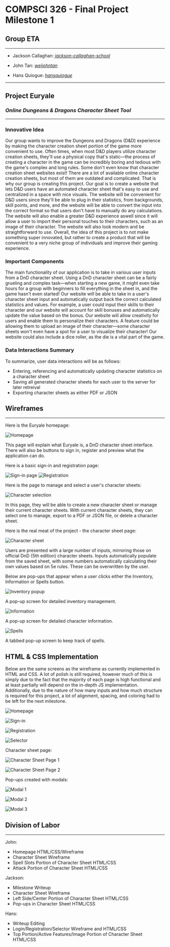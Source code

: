 # COMPSCI 326 - Final Project Milestone 1

## Group ETA

---

- Jackson Callaghan: *[jackson-callaghan-school](https://github.com/jackson-callaghan-school)*

- John Tan: *[weijohntan](https://github.com/weijohntan)*

- Hans Quiogue: *[hansquiogue](https://github.com/hansquiogue)*

---

## Project Euryale

### *Online Dungeons & Dragons Character Sheet Tool*

---

### **Innovative Idea**

Our group wants to improve the Dungeons and Dragons (D&D) experience by making the character creation sheet portion of the game more convenient to use. Often times, when most D&D players utilize character creation sheets, they'll use a physical copy that's static—the process of creating a character in the game can be incredibly boring and tedious with the game's complex and long rules. Some don't even know that character creation sheet websites exist! There are a lot of available online character creation sheets, but most of them are outdated and complicated. That is why our group is creating this project. Our goal is to create a website that lets D&D users have an automated character sheet that's easy to use and centralized in a space with nice visuals. The website will be convenient for D&D users since they'll be able to plug in their statistics, from backgrounds, skill points, and more, and the website will be able to convert the input into the correct format so that users don't have to manually do any calculations. The website will also enable a greater D&D experience aswell since it will allow a user to import their personal touches to their characters, such as an image of their character. The website will also look modern and be straightforward to use. Overall, the idea of this project is to not make something super innovated, but rather to create a product that will be convenient to a very niche group of individuals and improve their gaming experience.

### **Important Components**

The main functionality of our application is to take in various user inputs from a DnD character sheet. Using a DnD character sheet can be a fairly grueling and complex task—when starting a new game, it might even take hours for a group with beginners to fill everything in the sheet in, and the game hasn't even started! Our website will be able to take in a user's character sheet input and automatically output back the correct calculated statistics and values. For example, a user could input their skills to their character and our website will account for skill bonuses and automatically update the value based on the bonus. Our website will allow creativity for users and enable them to personalize their characters. A feature could be allowing them to upload an image of their character—some character sheets won't even have a spot for a user to visualize their character! Our website could also include a dice roller, as the die is a vital part of the game.

### **Data Interactions Summary**

To summarize, user data interactions will be as follows:

- Entering, referencing and automatically updating character statistics on a character sheet
- Saving all generated character sheets for each user to the server for later retreival
- Exporting character sheets as either PDF or JSON

## **Wireframes**
---

Here is the Euryale homepage:

![Homepage](milestone1-img/D&D%20Character%20Creation%20UI%20-%20Homepage.png)

This page will explain what Euryale is, a DnD character sheet interface. There will also be buttons to sign in, register and preview what the application can do.

Here is a basic sign-in and registration page:

![Sign-in page](milestone1-img/D&D%20Character%20Creation%20UI%20-%20Signing%20in.png)
![Registration](milestone1-img/D&D%20Character%20Creation%20UI%20-%20Registering.png)

Here is the page to manage and select a user's character sheets: 

![Character selection](milestone1-img/D&D%20Character%20Creation%20UI%20-%20Logged%20In%20.png)

In this page, they will be able to create a new character sheet or manage their current character sheets. With current character sheets, they can select one to manage, export to a PDF or JSON file, or delete a character sheet.

Here is the real meat of the project - the character sheet page: 

![Character sheet](milestone1-img/D&D%20Character%20Creation%20UI%20-%20Character%20Sheet%20Page.png)

Users are presented with a large number of inputs, mirroring those on official DnD (5th edition) character sheets. Inputs automatically populate from the saved sheet, with some numbers automatically calculating their own values based on 5e rules. These can be overwritten by the user. 

Below are pop-ups that appear when a user clicks either the Inventory, Information or Spells button.

![Inventory popup](milestone1-img/D&D%20Character%20Creation%20UI%20-%20Inventory%20Pop%20Up.png)

A pop-up screen for detailed inventory management.

![Information](milestone1-img/D&D%20Character%20Creation%20UI%20-%20Backstory%20Pop%20Up.png)

A pop-up screen for detailed character information.

![Spells](milestone1-img/D&D%20Character%20Creation%20UI%20-%20Skills%20Pop%20Up.png)

A tabbed pop-up screen to keep track of spells.

## **HTML & CSS Implementation**

Below are the same screens as the wireframe as currently implemented in HTML and CSS. A lot of polish is still required, however much of this is simply due to the fact that the majority of each page is high functional and at least partially will depend on the in-depth JS implementation. Additionally, due to the nature of how many inputs and how much structure is required for this project, a lot of alignment, spacing, and coloring had to be left for the next milestone.


![Homepage](milestone1-img/homepage-real.png)

![Sign-in](milestone1-img/signin-real.png)

![Registration](milestone1-img/register-real.png)

![Selector](milestone1-img/selector-real.png)

Character sheet page:

![Character Sheet Page 1](milestone1-img/char-page-part1.png)

![Character Sheet Page 2](milestone1-img/char-page-part2.png)

Pop-ups created with modals:

![Modal 1](milestone1-img/modal1.png)

![Modal 2](milestone1-img/modal2.png)

![Modal 3](milestone1-img/modal3.png)

## **Division of Labor** 
---
John: 
- Homepage HTML/CSS/Wireframe 
- Character Sheet Wireframe
- Spell Slots Portion of Character Sheet HTML/CSS 
- Attack Portion of Character Sheet HTML/CSS 

Jackson: 
- Milestone Writeup
- Character Sheet Wireframe
- Left Side/Center Portion of Character Sheet HTML/CSS
- Pop-ups in Character Sheet HTML/CSS

Hans:
- Writeup Editing
- Login/Registration/Selector Wireframe and HTML/CSS
- Top Portion/Active Features/Image Portion of Character Sheet HTML/CSS